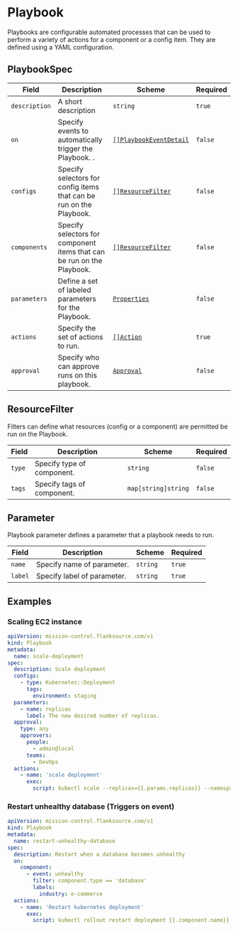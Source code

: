 # Playbook

Playbooks are configurable automated processes that can be used to perform a variety of actions for a component or a config item.
They are defined using a YAML configuration.

## PlaybookSpec

| Field         | Description                                                            | Scheme                                                  | Required |
| ------------- | ---------------------------------------------------------------------- | ------------------------------------------------------- | -------- |
| `description` | A short description                                                    | `string`                                                | `true`   |
| `on`          | Specify events to automatically trigger the Playbook. .                | [`[]PlaybookEventDetail`](./events.md#filtering-events) | `false`  |
| `configs`     | Specify selectors for config items that can be run on the Playbook.    | [`[]ResourceFilter`](#resourcefilter)                   | `false`  |
| `components`  | Specify selectors for component items that can be run on the Playbook. | [`[]ResourceFilter`](#resourcefilter)                   | `false`  |
| `parameters`  | Define a set of labeled parameters for the Playbook.                   | [`Properties`](#parameter)                              | `false`  |
| `actions`     | Specify the set of actions to run.                                     | [`[]Action`](./action.md#action)                        | `true`   |
| `approval`    | Specify who can approve runs on this playbook.                         | [`Approval`](./approval.md#approval)                    | `false`  |

## ResourceFilter

Filters can define what resources (config or a component) are permitted be run on the Playbook.

| Field  | Description                | Scheme              | Required |
| ------ | -------------------------- | ------------------- | -------- |
| `type` | Specify type of component. | `string`            | `false`  |
| `tags` | Specify tags of component. | `map[string]string` | `false`  |

## Parameter

Playbook parameter defines a parameter that a playbook needs to run.

| Field   | Description                 | Scheme   | Required |
| ------- | --------------------------- | -------- | -------- |
| `name`  | Specify name of parameter.  | `string` | `true`   |
| `label` | Specify label of parameter. | `string` | `true`   |

## Examples

### Scaling EC2 instance

```yaml
apiVersion: mission-control.flanksource.com/v1
kind: Playbook
metadata:
  name: scale-deployment
spec:
  description: Scale deployment
  configs:
    - type: Kubernetes::Deployment
      tags:
        environment: staging
  parameters:
    - name: replicas
      label: The new desired number of replicas.
  approval:
    type: any
    approvers:
      people:
        - admin@local
      teams:
        - DevOps
  actions:
    - name: 'scale deployment'
      exec:
        script: kubectl scale --replicas={{.params.replicas}} --namespace={{.config.tags.namespace}} deployment {{.config.name}}
```

### Restart unhealthy database (Triggers on event)

```yaml
apiVersion: mission-control.flanksource.com/v1
kind: Playbook
metadata:
  name: restart-unhealthy-database
spec:
  description: Restart when a database becomes unhealthy
  on:
    component:
      - event: unhealthy
        filter: component.type == 'database'
        labels:
          industry: e-commerce
  actions:
    - name: 'Restart kubernetes deployment'
      exec:
        script: kubectl rollout restart deployment {{.component.name}}
```
